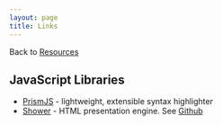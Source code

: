 ```yaml
---
layout: page
title: Links
---
```


Back to [Resources](/resources/)

## JavaScript Libraries

* [PrismJS](http://prismjs.com/) - lightweight, extensible syntax highlighter
* [Shower](http://shwr.me/) - HTML presentation engine. See [Github](https://github.com/shower/shower)

